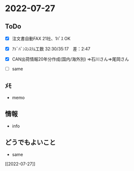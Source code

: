 # 2022-07-27

## ToDo
- [x] 注文書自動FAX 21社、1ﾊﾟｽ OK
- [x] ｱﾄﾞﾊﾞﾝｽｼｽﾃﾑ工数 32:30/35:17　差：2:47
- [x] CAN出荷情報20年分作成(国内/海外別) ⇒石川さん⇒尾岡さん
- [ ] same


## ﾒﾓ
- memo


## 情報
- info


## どうでもよいこと
- same


[[2022-07-27]]

